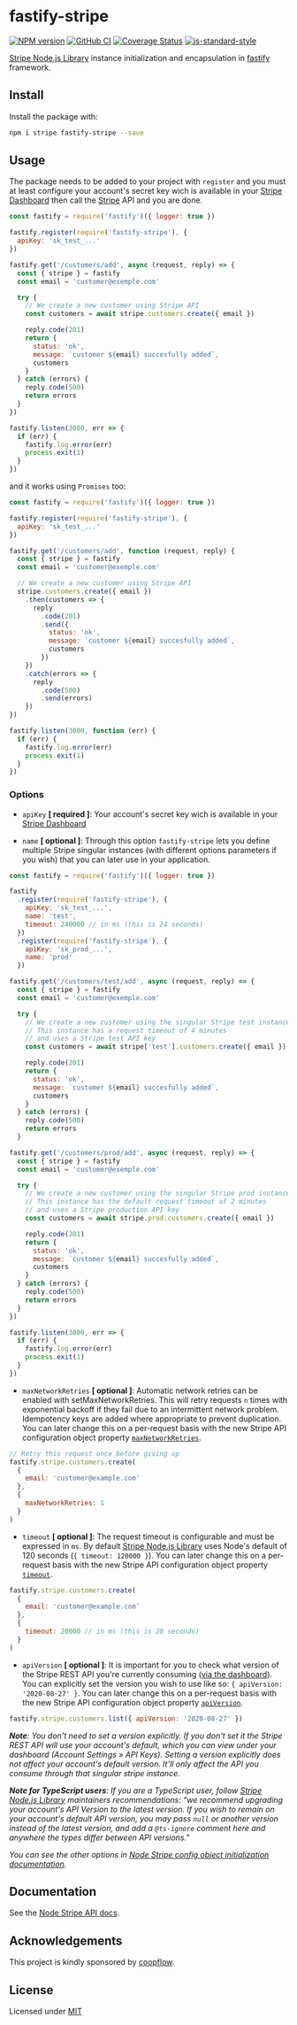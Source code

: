 # fastify-stripe

[![NPM version](https://img.shields.io/npm/v/fastify-stripe.svg?style=flat)](https://www.npmjs.com/package/fastify-stripe)
[![GitHub CI](https://github.com/coopflow/fastify-stripe/workflows/GitHub%20CI/badge.svg)](https://github.com/coopflow/fastify-stripe/actions?workflow=GitHub+CI)
[![Coverage Status](https://coveralls.io/repos/github/coopflow/fastify-stripe/badge.svg?branch=master)](https://coveralls.io/github/coopflow/fastify-stripe?branch=master)
[![js-standard-style](https://img.shields.io/badge/code%20style-standard-brightgreen.svg?style=flat)](http://standardjs.com/)

[Stripe Node.js Library](https://github.com/stripe/stripe-node) instance initialization and encapsulation in [fastify](https://github.com/fastify/fastify) framework.

## Install

Install the package with:
```sh
npm i stripe fastify-stripe --save
```


## Usage

The package needs to be added to your project with `register` and you must at least configure your account's secret key wich is available in your [Stripe Dashboard](https://dashboard.stripe.com/account/apikeys) then call the [Stripe](https://github.com/stripe/stripe-node) API and you are done.
```js
const fastify = require('fastify')({ logger: true })

fastify.register(require('fastify-stripe'), {
  apiKey: 'sk_test_...'
})

fastify.get('/customers/add', async (request, reply) => {
  const { stripe } = fastify
  const email = 'customer@exemple.com'

  try {
    // We create a new customer using Stripe API
    const customers = await stripe.customers.create({ email })

    reply.code(201)
    return {
      status: 'ok',
      message: `customer ${email} succesfully added`,
      customers
    }
  } catch (errors) {
    reply.code(500)
    return errors
  }
})

fastify.listen(3000, err => {
  if (err) {
    fastify.log.error(err)
    process.exit(1)
  }
})
```

and it works using `Promises` too:
```js
const fastify = require('fastify')({ logger: true })

fastify.register(require('fastify-stripe'), {
  apiKey: 'sk_test_...'
})

fastify.get('/customers/add', function (request, reply) {
  const { stripe } = fastify
  const email = 'customer@exemple.com'

  // We create a new customer using Stripe API
  stripe.customers.create({ email })
    .then(customers => {
      reply
        .code(201)
        .send({
          status: 'ok',
          message: `customer ${email} succesfully added`,
          customers
        })
    })
    .catch(errors => {
      reply
        .code(500)
        .send(errors)
    })
})

fastify.listen(3000, function (err) {
  if (err) {
    fastify.log.error(err)
    process.exit(1)
  }
})
```

### Options

* `apiKey` **[ required ]**: Your account's secret key wich is available in your [Stripe Dashboard](https://dashboard.stripe.com/account/apikeys)


* `name` **[ optional ]**: Through this option `fastify-stripe` lets you define multiple Stripe singular instances (with different options parameters if you wish) that you can later use in your application.
```js
const fastify = require('fastify')({ logger: true })

fastify
  .register(require('fastify-stripe'), {
    apiKey: 'sk_test_...',
    name: 'test',
    timeout: 240000 // in ms (this is 24 seconds)
  })
  .register(require('fastify-stripe'), {
    apiKey: 'sk_prod_...',
    name: 'prod'
  })

fastify.get('/customers/test/add', async (request, reply) => {
  const { stripe } = fastify
  const email = 'customer@exemple.com'

  try {
    // We create a new customer using the singular Stripe test instance
    // This instance has a request timeout of 4 minutes
    // and uses a Stripe test API key
    const customers = await stripe['test'].customers.create({ email })

    reply.code(201)
    return {
      status: 'ok',
      message: `customer ${email} succesfully added`,
      customers
    }
  } catch (errors) {
    reply.code(500)
    return errors
  }

fastify.get('/customers/prod/add', async (request, reply) => {
  const { stripe } = fastify
  const email = 'customer@exemple.com'

  try {
    // We create a new customer using the singular Stripe prod instance
    // This instance has the default request timeout of 2 minutes
    // and uses a Stripe production API key
    const customers = await stripe.prod.customers.create({ email })

    reply.code(201)
    return {
      status: 'ok',
      message: `customer ${email} succesfully added`,
      customers
    }
  } catch (errors) {
    reply.code(500)
    return errors
  }
})

fastify.listen(3000, err => {
  if (err) {
    fastify.log.error(err)
    process.exit(1)
  }
})
```

* `maxNetworkRetries` **[ optional ]**: Automatic network retries can be enabled with setMaxNetworkRetries. This will retry requests `n` times with exponential backoff if they fail due to an intermittent network problem. Idempotency keys are added where appropriate to prevent duplication. You can later change this on a per-request basis with the new Stripe API configuration object property [`maxNetworkRetries`](https://github.com/stripe/stripe-node#network-retries).
```js
// Retry this request once before giving up
fastify.stripe.customers.create(
  {
    email: 'customer@example.com'
  },
  {
    maxNetworkRetries: 1
  }
)
```

* `timeout` **[ optional ]**: The request timeout is configurable and must be expressed in `ms`. By default [Stripe Node.js Library](https://github.com/stripe/stripe-node) uses Node's default of 120 seconds (`{ timeout: 120000 }`). You can later change this on a per-request basis with the new Stripe API configuration object property [`timeout`](https://github.com/stripe/stripe-node#configuring-timeout).
```js
fastify.stripe.customers.create(
  {
    email: 'customer@example.com'
  },
  {
    timeout: 20000 // in ms (this is 20 seconds)
  }
)
```

* `apiVersion` **[ optional ]**: It is important for you to check what version of the Stripe REST API you're currently consuming ([via the dashboard](https://manage.stripe.com/account/apikeys)). You can explicitly set the version you wish to use like so: `{ apiVersion: '2020-08-27' }`. You can later change this on a per-request basis with the new Stripe API configuration object property [`apiVersion`](https://github.com/stripe/stripe-node/wiki/Migration-guide-for-v8#mark-all-setter-methods-as-deprecated-emit-warnings).
```js
fastify.stripe.customers.list({ apiVersion: '2020-08-27' })
```
*__Note__: You don't need to set a version explicitly. If you don't set it the Stripe REST API will use your account's default, which you can view under your dashboard (Account Settings » API Keys). Setting a version explicitly does not affect your account's default version. It'll only affect the API you consume through that singular stripe instance.*

*__Note for TypeScript users__: If you are a TypeScript user, follow [Stripe Node.js Library](https://github.com/stripe/stripe-node) maintainers recommendations: "we recommend upgrading your account's API Version to the latest version.
If you wish to remain on your account's default API version, you may pass `null` or another version instead of the latest version, and add a `@ts-ignore` comment here and anywhere the types differ between API versions."*

*You can see the other options in [Node Stripe config object initialization documentation](https://github.com/stripe/stripe-node#initialize-with-config-object).*

## Documentation

See the [Node Stripe API docs](https://stripe.com/docs/api/node#intro).

## Acknowledgements

This project is kindly sponsored by [coopflow](https://www.coopflow.com).


## License

Licensed under [MIT](https://github.com/coopflow/fastify-stripe/blob/master/LICENSE)
